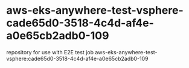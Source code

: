 # aws-eks-anywhere-test-vsphere-cade65d0-3518-4c4d-af4e-a0e65cb2adb0-109
repository for use with E2E test job aws-eks-anywhere-test-vsphere:cade65d0-3518-4c4d-af4e-a0e65cb2adb0-109
